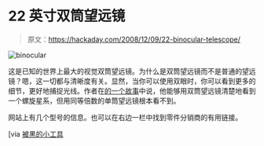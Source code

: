 # 22 英寸双筒望远镜

> 原文：<https://hackaday.com/2008/12/09/22-binocular-telescope/>

![binocular](img/33173e0933fb960316c47c1ebed4b597.png "binocular")

这是已知的世界上最大的视觉双筒望远镜。为什么是双筒望远镜而不是普通的望远镜？嗯，这一切都与清晰度有关。显然，当你可以使用双眼时，你可以看到更多的细节，更好地捕捉光线。作者在[的一个故事](http://www.foothill.net/~sayre/Why%20binoculars.htm)中说，他能够用双筒望远镜清楚地看到一个螺旋星系，但用同等倍数的单筒望远镜根本看不到。

网站上有几个型号的信息。也可以在右边一栏中找到零件分销商的有用链接。

[via [被黑的小工具](http://hackedgadgets.com/2008/12/09/22-inch-binocular-telescope/)